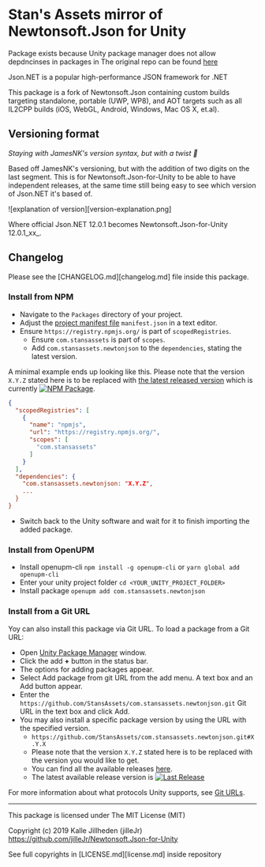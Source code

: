 # Stan's Assets mirror of Newtonsoft.Json for Unity

Package exists because Unity package manager does not allow depdncinses in packages in
The original repo can be found [here](https://github.com/jilleJr/Newtonsoft.Json-for-Unity)

Json.NET is a popular high-performance JSON framework for .NET

This package is a fork of Newtonsoft.Json containing custom builds targeting standalone, portable (UWP, WP8), and AOT targets such as all IL2CPP builds (iOS, WebGL, Android, Windows, Mac OS X, et.al).

## Versioning format

_Staying with JamesNK's version syntax, but with a twist :dizzy:_

Based off JamesNK's versioning, but with the addition of two digits on the last segment.
This is for Newtonsoft.Json-for-Unity to be able to have independent releases,
at the same time still being easy to see which version of Json.NET it's based of.

![explanation of version][version-explanation.png]

Where official Json.NET 12.0.1 becomes Newtonsoft.Json-for-Unity 12.0.1_xx_.

## Changelog

Please see the [CHANGELOG.md][changelog.md] file inside this package.

### Install from NPM
* Navigate to the `Packages` directory of your project.
* Adjust the [project manifest file](https://docs.unity3d.com/Manual/upm-manifestPrj.html) `manifest.json` in a text editor.
* Ensure `https://registry.npmjs.org/` is part of `scopedRegistries`.
  * Ensure `com.stansassets` is part of `scopes`.
  * Add `com.stansassets.newtonjson` to the `dependencies`, stating the latest version.

A minimal example ends up looking like this. Please note that the version `X.Y.Z` stated here is to be replaced with [the latest released version](https://www.npmjs.com/package/com.stansassets.newtonjson) which is currently [![NPM Package](https://img.shields.io/npm/v/com.stansassets.newtonjson)](https://www.npmjs.com/package/com.stansassets.newtonjson).
  ```json
  {
    "scopedRegistries": [
      {
        "name": "npmjs",
        "url": "https://registry.npmjs.org/",
        "scopes": [
          "com.stansassets"
        ]
      }
    ],
    "dependencies": {
      "com.stansassets.newtonjson: "X.Y.Z",
      ...
    }
  }
  ```
* Switch back to the Unity software and wait for it to finish importing the added package.

### Install from OpenUPM
* Install openupm-cli `npm install -g openupm-cli` or `yarn global add openupm-cli`
* Enter your unity project folder `cd <YOUR_UNITY_PROJECT_FOLDER>`
* Install package `openupm add com.stansassets.newtonjson`

### Install from a Git URL
Yoy can also install this package via Git URL. To load a package from a Git URL:

* Open [Unity Package Manager](https://docs.unity3d.com/Manual/upm-ui.html) window.
* Click the add **+** button in the status bar.
* The options for adding packages appear.
* Select Add package from git URL from the add menu. A text box and an Add button appear.
* Enter the `https://github.com/StansAssets/com.stansassets.newtonjson.git` Git URL in the text box and click Add.
* You may also install a specific package version by using the URL with the specified version.
  * `https://github.com/StansAssets/com.stansassets.newtonjson.git#X.Y.X`
  * Please note that the version `X.Y.Z` stated here is to be replaced with the version you would like to get.
  * You can find all the available releases [here](https://github.com/StansAssets/com.stansassets.newtonjson/releases).
  * The latest available release version is [![Last Release](https://img.shields.io/github/v/release/stansassets/com.stansassets.newtonjson)](https://github.com/StansAssets/com.stansassets.newtonjson/releases/latest)

For more information about what protocols Unity supports, see [Git URLs](https://docs.unity3d.com/Manual/upm-git.html).

---

This package is licensed under The MIT License (MIT)

Copyright (c) 2019 Kalle Jillheden (jilleJr)  
<https://github.com/jilleJr/Newtonsoft.Json-for-Unity>

See full copyrights in [LICENSE.md][license.md] inside repository
